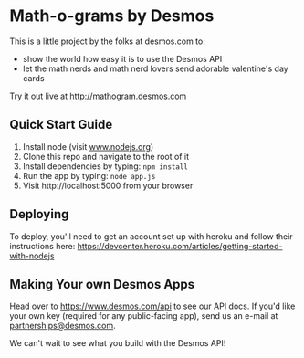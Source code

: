 Math-o-grams by Desmos
======================

This is a little project by the folks at desmos.com to:
* show the world how easy it is to use the Desmos API
* let the math nerds and math nerd lovers send adorable valentine's day cards

Try it out live at http://mathogram.desmos.com

Quick Start Guide
-------

1. Install node (visit www.nodejs.org)
2. Clone this repo and navigate to the root of it
3. Install dependencies by typing: `npm install`
4. Run the app by typing: `node app.js`
5. Visit http://localhost:5000 from your browser

Deploying
---------

To deploy, you'll need to get an account set up with heroku and follow their instructions here: https://devcenter.heroku.com/articles/getting-started-with-nodejs

Making Your own Desmos Apps
---------
Head over to https://www.desmos.com/api to see our API docs. If you'd like your own key (required for any public-facing app), send us an e-mail at partnerships@desmos.com. 

We can't wait to see what you build with the Desmos API!
